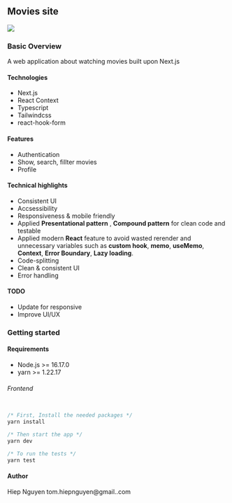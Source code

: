 ## Movies site

 <img src="./src/assets/screen-shot.png">

### Basic Overview

A web application about watching movies built upon Next.js

#### Technologies

- Next.js
- React Context
- Typescript
- Tailwindcss
- react-hook-form

#### Features

- Authentication
- Show, search, fillter movies
- Profile

#### Technical highlights

- Consistent UI
- Accsessibility
- Responsiveness & mobile friendly
- Applied **Presentational pattern** , **Compound pattern** for clean code and testable
- Applied modern **React** feature to avoid wasted rerender and unnecessary variables such as **custom hook**, **memo**, **useMemo**, **Context**, **Error Boundary**, **Lazy loading**.
- Code-splitting
- Clean & consistent UI
- Error handling

#### TODO

- Update for responsive
- Improve UI/UX

### Getting started

#### Requirements

- Node.js >= 16.17.0
- yarn >= 1.22.17

###### Frontend

```javascript

/* First, Install the needed packages */
yarn install

/* Then start the app */
yarn dev

/* To run the tests */
yarn test

```

#### Author

Hiep Nguyen
tom.hiepnguyen@gmail..com
